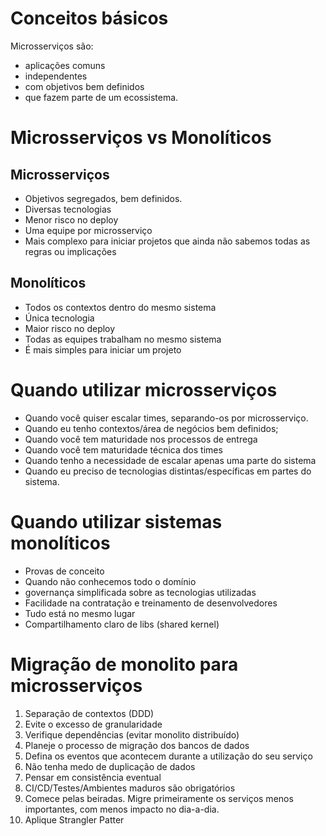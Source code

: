 # Conceitos básicos

Microsserviços são:

- aplicações comuns
- independentes
- com objetivos bem definidos
- que fazem parte de um ecossistema.

# Microsserviços vs Monolíticos

## Microsserviços

- Objetivos segregados, bem definidos.
- Diversas tecnologias
- Menor risco no deploy
- Uma equipe por microsserviço
- Mais complexo para iniciar projetos que ainda não sabemos todas as regras ou implicações

## Monolíticos

- Todos os contextos dentro do mesmo sistema
- Única tecnologia
- Maior risco no deploy
- Todas as equipes trabalham no mesmo sistema
- É mais simples para iniciar um projeto

# Quando utilizar microsserviços

- Quando você quiser escalar times, separando-os por microsserviço.
- Quando eu tenho contextos/área de negócios bem definidos;
- Quando você tem maturidade nos processos de entrega
- Quando você tem maturidade técnica dos times
- Quando tenho a necessidade de escalar apenas uma parte do sistema
- Quando eu preciso de tecnologias distintas/específicas em partes do sistema.

# Quando utilizar sistemas monolíticos

- Provas de conceito
- Quando não conhecemos todo o domínio
- governança simplificada sobre as tecnologias utilizadas
- Facilidade na contratação e treinamento de desenvolvedores
- Tudo está no mesmo lugar
- Compartilhamento claro de libs (shared kernel)

# Migração de monolito para microsserviços

1. Separação de contextos (DDD)
2. Evite o excesso de granularidade
3. Verifique dependências (evitar monolito distribuído)
4. Planeje o processo de migração dos bancos de dados
5. Defina os eventos que acontecem durante a utilização do seu serviço
6. Não tenha medo de duplicação de dados
7. Pensar em consistência eventual
8. CI/CD/Testes/Ambientes maduros são obrigatórios
9. Comece pelas beiradas. Migre primeiramente os serviços menos importantes, com menos impacto no dia-a-dia.
10. Aplique Strangler Patter
